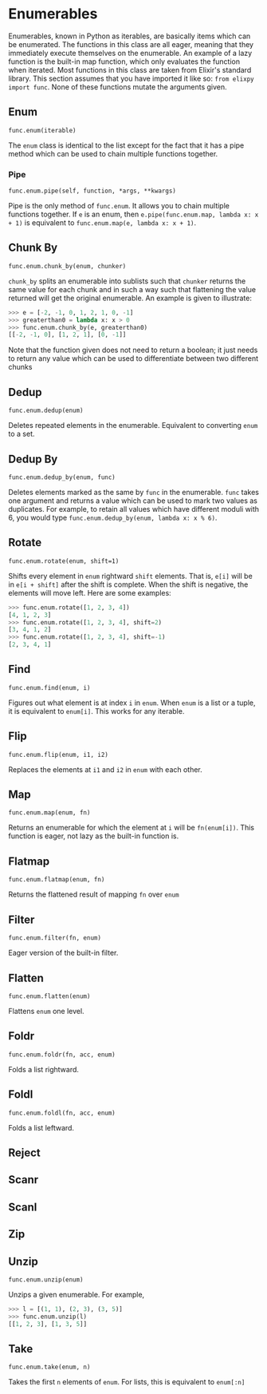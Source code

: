 # Enumerables

Enumerables, known in Python as iterables, are basically items which can be enumerated. The functions in this class are all eager, meaning that they immediately execute themselves on the enumerable. An example of a lazy function is the built-in map function, which only evaluates the function when iterated. Most functions in this class are taken from Elixir's standard library. This section assumes that you have imported it like so: `from elixpy import func`. None of these functions mutate the arguments given.

## Enum

`func.enum(iterable)`

The `enum` class is identical to the list except for the fact that it has a pipe method which can be used to chain multiple functions together.

### Pipe

`func.enum.pipe(self, function, *args, **kwargs)`

Pipe is the only method of `func.enum`. It allows you to chain multiple functions together. If `e` is an enum, then `e.pipe(func.enum.map, lambda x: x + 1)` is equivalent to `func.enum.map(e, lambda x: x + 1)`.

## Chunk By

`func.enum.chunk_by(enum, chunker)`

`chunk_by` splits an enumerable into sublists such that `chunker` returns the same value for each chunk and in such a way such that flattening the value returned will get the original enumerable. An example is given to illustrate:

```python
>>> e = [-2, -1, 0, 1, 2, 1, 0, -1]
>>> greaterthan0 = lambda x: x > 0
>>> func.enum.chunk_by(e, greaterthan0)
[[-2, -1, 0], [1, 2, 1], [0, -1]]
```

Note that the function given does not need to return a boolean; it just needs to return any value which can be used to differentiate between two different chunks

## Dedup

`func.enum.dedup(enum)`

Deletes repeated elements in the enumerable. Equivalent to converting `enum` to a set.

## Dedup By

`func.enum.dedup_by(enum, func)`

Deletes elements marked as the same by `func` in the enumerable. `func` takes one argument and returns a value which can be used to mark two values as duplicates. For example, to retain all values which have different moduli with 6, you would type `func.enum.dedup_by(enum, lambda x: x % 6)`.

## Rotate

`func.enum.rotate(enum, shift=1)`

Shifts every element in `enum` rightward `shift` elements. That is, `e[i]` will be in `e[i + shift]` after the shift is complete. When the shift is negative, the elements will move left. Here are some examples:

```python
>>> func.enum.rotate([1, 2, 3, 4])
[4, 1, 2, 3]
>>> func.enum.rotate([1, 2, 3, 4], shift=2)
[3, 4, 1, 2]
>>> func.enum.rotate([1, 2, 3, 4], shift=-1)
[2, 3, 4, 1]
```

## Find

`func.enum.find(enum, i)`

Figures out what element is at index `i` in `enum`. When `enum` is a list or a tuple, it is equivalent to `enum[i]`. This works for any iterable. 

## Flip

`func.enum.flip(enum, i1, i2)`

Replaces the elements at `i1` and `i2` in `enum` with each other.

## Map

`func.enum.map(enum, fn)`

Returns an enumerable for which the element at `i` will be `fn(enum[i])`. This function is eager, not lazy as the built-in function is.

## Flatmap

`func.enum.flatmap(enum, fn)`

Returns the flattened result of mapping `fn` over `enum`

## Filter

`func.enum.filter(fn, enum)`

Eager version of the built-in filter.

## Flatten

`func.enum.flatten(enum)`

Flattens `enum` one level.

## Foldr

`func.enum.foldr(fn, acc, enum)`

Folds a list rightward. 

## Foldl

`func.enum.foldl(fn, acc, enum)`

Folds a list leftward.

## Reject

## Scanr

## Scanl

## Zip

## Unzip

`func.enum.unzip(enum)`

Unzips a given enumerable. For example,

```python
>>> l = [(1, 1), (2, 3), (3, 5)]
>>> func.enum.unzip(l)
[[1, 2, 3], [1, 3, 5]]
```

## Take

`func.enum.take(enum, n)`

Takes the first `n` elements of `enum`. For lists, this is equivalent to `enum[:n]`
